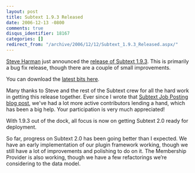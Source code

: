 ```yaml
---
layout: post
title: Subtext 1.9.3 Released
date: 2006-12-13 -0800
comments: true
disqus_identifier: 18167
categories: []
redirect_from: "/archive/2006/12/12/Subtext_1.9.3_Released.aspx/"
---
```


[Steve Harman](http://stevenharman.net/blog/ "Steve Harman's Blog") just
announced the [release of Subtext
1.9.3](http://stevenharman.net/blog/archive/2006/12/14/Subtext_1.9.3_quotRepair_Jobquot_Edition_Released.aspx "Subtext 1.9.3 Released").
This is primarily a bug fix release, though there are a couple of small
improvements.

You can download the [latest bits
here](https://sourceforge.net/project/showfiles.php?group_id=137896&package_id=181920&release_id=470900 "The Latest Subtext Release").

Many thanks to Steve and the rest of the Subtext crew for all the hard
work in getting this release together. Ever since I wrote that [Subtext
Job Posting blog
post](http://haacked.com/archive/2006/11/03/Seriously_Cool_Jobs_Available.aspx "Seriously Cool Jobs Available"),
we've had a lot more active contributors lending a hand, which has been
a big help. Your participation is very much appreciated!

With 1.9.3 out of the dock, all focus is now on getting Subtext 2.0
ready for deployment.

So far, progress on Subtext 2.0 has been going better than I
expected. We have an early implementation of our plugin framework
working, though we still have a lot of improvements and polishing to do
on it. The Membership Provider is also working, though we have a few
refactorings we’re considering to the data model.

